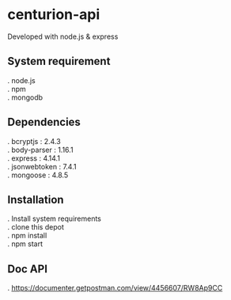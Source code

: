 # centurion-api

Developed with node.js & express

## System requirement

. node.js <br/>
. npm <br/>
. mongodb

## Dependencies

. bcryptjs : 2.4.3 <br/>
. body-parser : 1.16.1 <br/>
. express : 4.14.1 <br/>
. jsonwebtoken : 7.4.1 <br/>
. mongoose : 4.8.5

## Installation

. Install system requirements <br/>
. clone this depot <br/>
. npm install <br/>
. npm start


## Doc API

. https://documenter.getpostman.com/view/4456607/RW8Ap9CC
